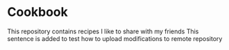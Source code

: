 # Cookbook
This repository contains recipes I like to share with my friends
This sentence is added to test how to upload modifications to remote repository
